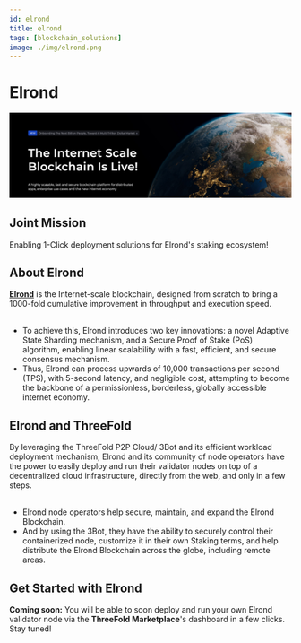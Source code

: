 ```yaml
---
id: elrond
title: elrond
tags: [blockchain_solutions]
image: ./img/elrond.png
---
```


# Elrond

![](./img/elrond_header.png)

## Joint Mission

Enabling 1-Click deployment solutions for Elrond's staking ecosystem!

## About Elrond

**[Elrond](https://elrond.com/)** is the Internet-scale blockchain, designed from scratch to bring a 1000-fold cumulative improvement in throughput and execution speed.
<br/>
<br/>

- To achieve this, Elrond introduces two key innovations: a novel Adaptive State Sharding mechanism, and a Secure Proof of Stake (PoS) algorithm, enabling linear scalability with a fast, efficient, and secure consensus mechanism.
- Thus, Elrond can process upwards of 10,000 transactions per second (TPS), with 5-second latency, and negligible cost, attempting to become the backbone of a permissionless, borderless, globally accessible internet economy.

## Elrond and ThreeFold

By leveraging the ThreeFold P2P Cloud/ 3Bot and its efficient workload deployment mechanism, Elrond and its community of node operators have the power to easily deploy and run their validator nodes on top of a decentralized cloud infrastructure, directly from the web, and only in a few steps. 
<br/>
<br/>

- Elrond node operators help secure, maintain, and expand the Elrond Blockchain.
- And by using the 3Bot, they have the ability to securely control their containerized node, customize it in their own Staking terms, and help distribute the Elrond Blockchain across the globe, including remote areas. 

## Get Started with Elrond

**Coming soon:** You will be able to soon deploy and run your own Elrond validator node via the **ThreeFold Marketplace**'s dashboard in a few clicks. Stay tuned!
